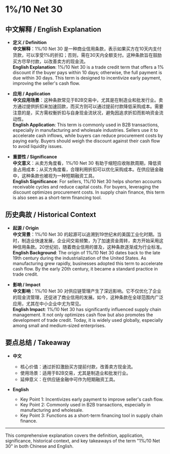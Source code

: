 # 1%/10 Net 30

## 中文解释 / English Explanation

* **定义 / Definition**  
  **中文解释**：1%/10 Net 30 是一种商业信用条款，表示如果买方在10天内支付货款，可以享受1%的折扣；否则，需在30天内全额支付。这种条款旨在鼓励买方尽早付款，以改善卖方的现金流。  
  **English Explanation**: 1%/10 Net 30 is a trade credit term that offers a 1% discount if the buyer pays within 10 days; otherwise, the full payment is due within 30 days. This term is designed to incentivize early payment, improving the seller's cash flow.

* **应用 / Application**  
  **中文应用场景**：这种条款常见于B2B交易中，尤其是在制造业和批发行业。卖方通过提供折扣来加速回款，而买方则可以通过提前付款降低采购成本。需要注意的是，买方需权衡折扣与自身现金流状况，避免因追求折扣而影响资金流动性。  
  **English Application**: This term is commonly used in B2B transactions, especially in manufacturing and wholesale industries. Sellers use it to accelerate cash inflows, while buyers can reduce procurement costs by paying early. Buyers should weigh the discount against their cash flow to avoid liquidity issues.

* **重要性 / Significance**  
  **中文意义**：从卖方角度看，1%/10 Net 30 有助于缩短应收账款周期，降低资金占用成本；从买方角度看，合理利用折扣可以优化采购成本。在供应链金融中，这种条款也被视为一种短期融资工具。  
  **English Significance**: For sellers, 1%/10 Net 30 helps shorten accounts receivable cycles and reduce capital costs. For buyers, leveraging the discount optimizes procurement costs. In supply chain finance, this term is also seen as a short-term financing tool.

## 历史典故 / Historical Context

* **起源 / Origin**  
  **中文背景**：1%/10 Net 30 的起源可以追溯到19世纪末的美国工业化时期。当时，制造业快速发展，企业间交易频繁，为了加速资金周转，卖方开始采用这种信用条款。20世纪初，随着商业信用的普及，这种条款逐渐成为行业标准。  
  **English Background**: The origin of 1%/10 Net 30 dates back to the late 19th century during the industrialization of the United States. As manufacturing grew rapidly, businesses adopted this term to accelerate cash flow. By the early 20th century, it became a standard practice in trade credit.

* **影响 / Impact**  
  **中文影响**：1%/10 Net 30 对供应链管理产生了深远影响。它不仅优化了企业的现金流管理，还促进了商业信用的发展。如今，这种条款在全球范围内广泛应用，尤其在中小企业中尤为常见。  
  **English Impact**: 1%/10 Net 30 has significantly influenced supply chain management. It not only optimizes cash flow but also promotes the development of trade credit. Today, it is widely used globally, especially among small and medium-sized enterprises.

## 要点总结 / Takeaway

* **中文**  
  - 核心价值：通过折扣激励买方提前付款，改善卖方现金流。  
  - 使用场景：适用于B2B交易，尤其是制造业和批发行业。  
  - 延伸意义：在供应链金融中可作为短期融资工具。

* **English**  
  - Key Point 1: Incentivizes early payment to improve seller's cash flow.  
  - Key Point 2: Commonly used in B2B transactions, especially in manufacturing and wholesale.  
  - Key Point 3: Functions as a short-term financing tool in supply chain finance.

---

This comprehensive explanation covers the definition, application, significance, historical context, and key takeaways of the term "1%/10 Net 30" in both Chinese and English.